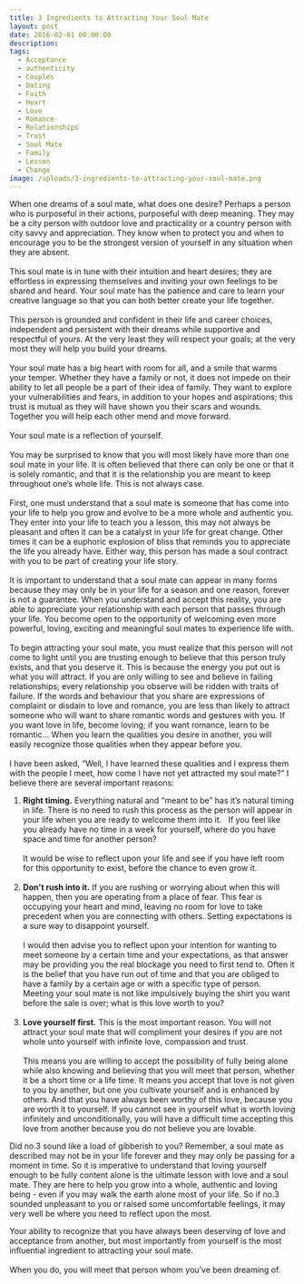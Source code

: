 ```yaml
---
title: 3 Ingredients to Attracting Your Soul Mate
layout: post
date: 2016-02-01 00:00:00
description:
tags:
  - Acceptance
  - authenticity
  - Couples
  - Dating
  - Faith
  - Heart
  - Love
  - Romance
  - Relationships
  - Trust
  - Soul Mate
  - Family
  - Lesson
  - Change
image: /uploads/3-ingredients-to-attracting-your-soul-mate.png
---
```



When one dreams of a soul mate, what does one desire? Perhaps a person who is purposeful in their actions, purposeful with deep meaning. They may be a city person with outdoor love and practicality or a country person with city savvy and appreciation. They know when to protect you and when to encourage you to be the strongest version of yourself in any situation when they are absent. &nbsp;
<br>
<br>This soul mate is in tune with their intuition and heart desires; they are effortless in expressing themselves and inviting your own feelings to be shared and heard. Your soul mate has the patience and care to learn your creative language so that you can both better create your life together.
<br>
<br>This person is grounded and confident in their life and career choices, independent and persistent with their dreams while supportive and respectful of yours. At the very least they will respect your goals; at the very most they will help you build your dreams.
<br>
<br>Your soul mate has a big heart with room for all, and a smile that warms your temper. Whether they have a family or not, it does not impede on their ability to let all people be a part of their idea of family. They want to explore your vulnerabilities and fears, in addition to your hopes and aspirations; this trust is mutual as they will have shown you their scars and wounds. Together you will help each other mend and move forward.
<br>
<br>Your soul mate is a reflection of yourself.
<br>
<br>You may be surprised to know that you will most likely have more than one soul mate in your life. It is often believed that there can only be one or that it is solely romantic, and that it is the relationship you are meant to keep throughout one’s whole life. This is not always case.
<br>
<br>First, one must understand that a soul mate is someone that has come into your life to help you grow and evolve to be a more whole and authentic you. They enter into your life to teach you a lesson, this may not always be pleasant and often it can be a catalyst in your life for great change. Other times it can be a euphoric explosion of bliss that reminds you to appreciate the life you already have. Either way, this person has made a soul contract with you to be part of creating your life story.
<br>
<br>It is important to understand that a soul mate can appear in many forms because they may only be in your life for a season and one reason, forever is not a guarantee. When you understand and accept this reality, you are able to appreciate your relationship with each person that passes through your life. You become open to the opportunity of welcoming even more powerful, loving, exciting and meaningful soul mates to experience life with.
<br>
<br>To begin attracting your soul mate, you must realize that this person will not come to light until you are trusting enough to believe that this person truly exists, and that you deserve it. This is because the energy you put out is what you will attract. If you are only willing to see and believe in failing relationships; every relationship you observe will be ridden with traits of failure. If the words and behaviour that you share are expressions of complaint or disdain to love and romance, you are less than likely to attract someone who will want to share romantic words and gestures with you. If you want love in life, become loving; if you want romance, learn to be romantic… When you learn the qualities you desire in another, you will easily recognize those qualities when they appear before you.
<br>
<br>I have been asked, “Well, I have learned these qualities and I express them with the people I meet, how come I have not yet attracted my soul mate?” I believe there are several important reasons:

1. **Right timing.** Everything natural and “meant to be” has it’s natural timing in life. There is no need to rush this process as the person will appear in your life when you are ready to welcome them into it.     If you feel like you already have no time in a week for yourself, where do you have space and time for another person?
   <br>
   <br>It would be wise to reflect upon your life and see if you have left room for this opportunity to exist, before the chance to even grow it.
   <br>&nbsp;
2. **Don't rush into it.** If you are rushing or worrying about when this will happen, then you are operating from a place of fear. This fear is occupying your heart and mind, leaving no room for love to take precedent when you are connecting with others. Setting expectations is a sure way to disappoint yourself.
   <br>
   <br>I would then advise you to reflect upon your intention for wanting to meet someone by a certain time and your expectations, as that answer may be providing you the real blockage you need to first tend to. Often it is the belief that you have run out of time and that you are obliged to have a family by a certain age or with a specific type of person.    Meeting your soul mate is not like impulsively buying the shirt you want before the sale is over; what is this love worth to you?&nbsp;
   <br>&nbsp;
3. **Love yourself first.** This is the most important reason. You will not attract your soul mate that will compliment your desires if you are not whole unto yourself with infinite love, compassion and trust.
   <br>
   <br>This means you are willing to accept the possibility of fully being alone while also knowing and believing that you will meet that person, whether it be a short time or a life time. It means you accept that love is not given to you by another, but one you cultivate yourself and is enhanced by others. And that you have always been worthy of this love, because you are worth it to yourself. If you cannot see in yourself what is worth loving infinitely and unconditionally, you will have a difficult time accepting this love from another because you do not believe you are lovable.

Did no.3 sound like a load of gibberish to you? Remember, a soul mate as described may not be in your life forever and they may only be passing for a moment in time. So it is imperative to understand that loving yourself enough to be fully content alone is the ultimate lesson with love and a soul mate. They are here to help you grow into a whole, authentic and loving being - even if you may walk the earth alone most of your life. So if no.3 sounded unpleasant to you or raised some uncomfortable feelings, it may very well be where you need to reflect upon the most.

Your ability to recognize that you have always been deserving of love and acceptance from another, but most importantly from yourself is the most influential ingredient to attracting your soul mate.
<br>
<br>When you do, you will meet that person whom you’ve been dreaming of.
<br>&nbsp;
